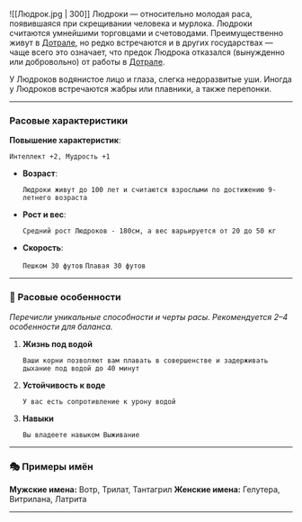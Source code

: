 ![[Людрок.jpg | 300]]
Людроки — относительно молодая раса, появившаяся при скрещивании человека и мурлока. Людроки считаются умнейшими торговцами и счетоводами. Преимущественно живут в [Дотрале](Дотрал.md), но редко встречаются и в других государствах — чаще всего это означает, что предок Людрока отказался (вынужденно или добровольно) от работы в [Дотрале](Дотрал.md).

У Людроков водянистое лицо и глаза, слегка недоразвитые уши. Иногда у Людроков встречаются жабры или плавники, а также перепонки. 

---

### **Расовые характеристики**

**Повышение характеристик**:
	  
    Интеллект +2, Мудрость +1
    
- **Возраст**:  
    
    `Людроки живут до 100 лет и считаются взрослыми по достижению 9-летнего возраста`
    
- **Рост и вес**:  
    
    `Средний рост Людроков - 180см, а вес варьируется от 20 до 50 кг`
    
- **Скорость**:  
    
	`Пешком 30 футов`
	`Плавая 30 футов`
	

---

### **🧬 Расовые особенности**

_Перечисли уникальные способности и черты расы. Рекомендуется 2–4 особенности для баланса._

1. **Жизнь под водой**
    
    `Ваши корни позволяют вам плавать в совершенстве и задерживать дыхание под водой до 40 минут`
    
2. **Устойчивость к воде**
    
    `У вас есть сопротивление к урону водой`
    
3. **Навыки**
    
    `Вы владеете навыком Выживание`
    

---

### **🎭 Примеры имён**

**Мужские имена:** Вотр, Трилат, Тантагрил
**Женские имена:** Гелутера, Витрилана, Латрита

---